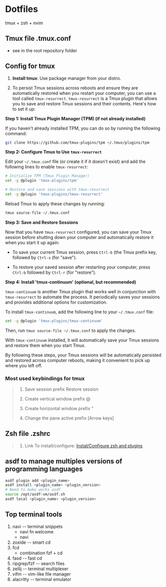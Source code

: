 
# Dotfiles
tmux + zsh + nvim

## Tmux file .tmux.conf
- see in the root repository folder

## Config for tmux

1. **Install tmux**:
Use package manager from your distro.

2. To persist Tmux sessions across reboots and ensure they are automatically restored when you restart your computer, you can use a tool called `tmux-resurrect`. `tmux-resurrect` is a Tmux plugin that allows you to save and restore Tmux sessions and their contents. Here's how to set it up:

**Step 1: Install Tmux Plugin Manager (TPM) (if not already installed)**

If you haven't already installed TPM, you can do so by running the following command:

```bash
git clone https://github.com/tmux-plugins/tpm ~/.tmux/plugins/tpm
```

**Step 2: Configure Tmux to Use `tmux-resurrect`**

Edit your `~/.tmux.conf` file (or create it if it doesn't exist) and add the following lines to enable `tmux-resurrect`:

```bash
# Initialize TPM (Tmux Plugin Manager)
set -g @plugin 'tmux-plugins/tpm'

# Restore and save sessions with tmux-resurrect
set -g @plugin 'tmux-plugins/tmux-resurrect'
```

Reload Tmux to apply these changes by running:

```bash
tmux source-file ~/.tmux.conf
```

**Step 3: Save and Restore Sessions**

Now that you have `tmux-resurrect` configured, you can save your Tmux session before shutting down your computer and automatically restore it when you start it up again:

- To save your current Tmux session, press `Ctrl-b` (the Tmux prefix key, followed by `Ctrl-s` (for "save").

- To restore your saved session after restarting your computer, press `Ctrl-b` followed by `Ctrl-r` (for "restore").

**Step 4: Install 'tmux-continuum' (optional, but recommended)**

`tmux-continuum` is another Tmux plugin that works well in conjunction with `tmux-resurrect` to automate the process. It periodically saves your sessions and provides additional options for customization.

To install `tmux-continuum`, add the following line to your `~/.tmux.conf` file:

```bash
set -g @plugin 'tmux-plugins/tmux-continuum'
```

Then, run `tmux source-file ~/.tmux.conf` to apply the changes.

With `tmux-continuum` installed, it will automatically save your Tmux sessions and restore them when you start Tmux.

By following these steps, your Tmux sessions will be automatically persisted and restored across computer reboots, making it convenient to pick up where you left off.
        
### Most used keybindings for tmux
>1. Save session
>    prefix <Ctrl-s>
>    Restore session
> 
>2. Create vertical window
>    prefix @
> 
>3. Create horizontal window
>    prefix "
> 
>4. Change the pane active
>    prefix [Arrow keys]

## Zsh file .zshrc
>1. Link To install/configure: [Instal/Configure zsh and plugins](https://gist.github.com/n1snt/454b879b8f0b7995740ae04c5fb5b7df) 

## asdf to manage multiples versions of programming languages
```bash
asdf plugin add <plugin_name>
asdf install <plugin_name> <plugin_version>
# Need to make works asdf
source /opt/asdf-vm/asdf.sh 
asdf local <plugin_name> <plugin_version>
```

## Top terminal tools
1. navi -- terminal snippets
    - navi fn welcome
    - navi
2. zoxide -- smart cd
3. fcd
    - combination fzf + cd
4. fasd -- fast cd
5. ripgrep/fzf -- search files
6. zellij -- terminal multiplexer
7. vifm -- vim-like file manager
8. alacritty -- terminal emulator
